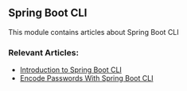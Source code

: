 ## Spring Boot CLI

This module contains articles about Spring Boot CLI

### Relevant Articles: 
- [Introduction to Spring Boot CLI](https://www.baeldung.com/spring-boot-cli)
- [Encode Passwords With Spring Boot CLI](https://www.baeldung.com/spring-boot-cli-encode-passwords)
